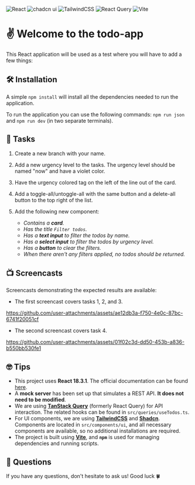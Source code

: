 ![React](https://img.shields.io/badge/react-%23593d88.svg?style=for-the-badge&logo=react&logoColor=%2361DAFB)
![chadcn ui](https://img.shields.io/badge/chadcn%20ui-%23C04392.svg?style=for-the-badge&logo=radix-ui&logoColor=white)
![TailwindCSS](https://img.shields.io/badge/tailwindcss-%2338B2AC.svg?style=for-the-badge&logo=tailwind-css&logoColor=white)
![React Query](https://img.shields.io/badge/-TanStack%20Query-FF4154?style=for-the-badge&logo=react%20query&logoColor=white)
![Vite](https://img.shields.io/badge/vite-%23646CFF.svg?style=for-the-badge&logo=vite&logoColor=white)

# ✌ Welcome to the todo-app

This React application will be used as a test where you will have to add a few things:

 ## 🛠 Installation

A simple `npm install` will install all the dependencies needed to run the application.

To run the application you can use the following commands: `npm run json` and `npm run dev` (in two separate terminals).

## 📝 Tasks 

1. Create a new branch with your name.
2. Add a new urgency level to the tasks. The urgency level should be named "now" and have a violet color.
3. Have the urgency colored tag on the left of the line out of the card.
4. Add a toggle-all/untoggle-all with the same button and a delete-all button to the top right of the list.
5. Add the following new component:

   - *Contains a **card**.*
   - *Has the title `Filter todos`.*
   - *Has a **text input** to filter the todos by name.*
   - *Has a **select input** to filter the todos by urgency level.*
   - *Has a **button** to clear the filters.*
   - *When there aren't any filters applied, no todos should be returned.*

## 📺 Screencasts

Screencasts demonstrating the expected results are available:
   - The first screencast covers tasks 1, 2, and 3.

  https://github.com/user-attachments/assets/ae12db3a-f750-4e0c-87bc-6741f20051cf


   - The second screencast covers task 4.

  https://github.com/user-attachments/assets/01f02c3d-dd50-453b-a836-b550bb530fe1

## 🤓 Tips

- This project uses **React 18.3.1**. The official documentation can be found [here](https://react.dev/).
- A **mock server** has been set up that simulates a REST API. **It does not need to be modified**.
- We are using [**TanStack Query**](https://tanstack.com/query/latest) (formerly React Query) for API interaction. The related hooks can be found in `src/queries/useTodos.ts`.
- For UI components, we are using [**TailwindCSS**](https://tailwindcss.com/) and [**Shadcn**](https://ui.shadcn.dev/). Components are located in `src/components/ui`, and all necessary components are available, so no additional installations are required.
- The project is built using [**Vite**](https://vitejs.dev/), and **`npm`** is used for managing dependencies and running scripts.


## 🙋 Questions 

If you have any questions, don't hesitate to ask us! Good luck 🍀
